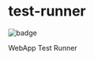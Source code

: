 # test-runner

![badge](https://github.com/jproyo/test-runner/actions/workflows/test-runner-build.yaml/badge.svg)

WebApp Test Runner 
